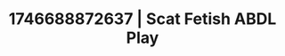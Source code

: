 ---
categories:
- AI-generated
- Cosplay
- Whipped cream play
- AI sensuality
- Erotic gaze
- ASMR
- Intimate POV
- Erotic close-up
image: /assets/images/1746688872637.jpg
layout: post
seo:
  description: Featured content with exclusive Scat Fetish, ABDL Play. HD images available.
  keywords: Scat Fetish, ABDL Play
  og_image: /assets/images/1746688872637.jpg
  schema_type: VisualArtwork
tags:
- ABDL Play
- '#1746688872637'
- Scat Fetish
title: 1746688872637 | Scat Fetish ABDL Play
---